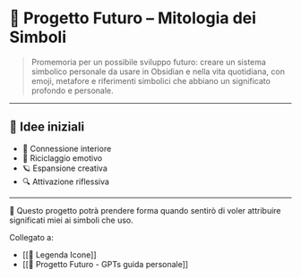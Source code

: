 # 🧩 Progetto Futuro – Mitologia dei Simboli

> Promemoria per un possibile sviluppo futuro: creare un sistema simbolico personale da usare in Obsidian e nella vita quotidiana, con emoji, metafore e riferimenti simbolici che abbiano un significato profondo e personale.

---

## 🌌 Idee iniziali

- 📡 Connessione interiore
- 🔄 Riciclaggio emotivo
- 🪐 Espansione creativa
- 🔍 Attivazione riflessiva

---

📌 Questo progetto potrà prendere forma quando sentirò di voler attribuire significati miei ai simboli che uso.

Collegato a:
- [[📘 Legenda Icone]]
- [[🧠 Progetto Futuro - GPTs guida personale]]
